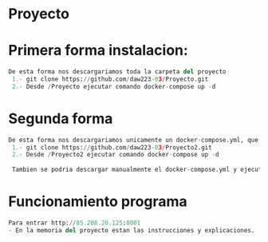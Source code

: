 # Proyecto


# Primera forma instalacion:
```python
De esta forma nos descargariamos toda la carpeta del proyecto
 1.- git clone https://github.com/daw223-03/Proyecto.git
 2.- Desde /Proyecto ejecutar comando docker-compose up -d
 ``` 
# Segunda forma
```python
De esta forma nos descargariamos unicamente un docker-compose.yml, que lleva las imagenes de los contenedores subidas en docker hub
 1.- git clone https://github.com/daw223-03/Proyecto2.git
 2.- Desde /Proyecto2 ejecutar comando docker-compose up -d
 
 Tambien se podria descargar manualmente el docker-compose.yml y ejecutar el comando anterior.
 ``` 

# Funcionamiento programa
```python
Para entrar http://85.208.20.125:8001
- En la memoria del proyecto estan las instrucciones y explicaciones.
 ``` 
